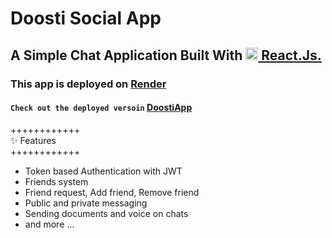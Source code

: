# Doosti Social App

## A Simple Chat Application Built With [<img src="https://upload.wikimedia.org/wikipedia/commons/thumb/a/a7/React-icon.svg/512px-React-icon.svg.png?20220125121207" width="20" height="auto" /> React.Js.](https://reactjs.org/)

### This app is deployed on [Render](https://www.render.com)

#### `Check out the deployed versoin` [DoostiApp](https://doostiapp.onrender.com/)

++++++++++++
<br>
✨ Features
<br>
++++++++++++

- Token based Authentication with JWT
- Friends system
- Friend request, Add friend, Remove friend
- Public and private messaging
- Sending documents and voice on chats
- and more ...
